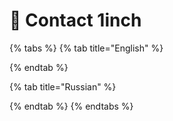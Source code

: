 # 🤏 Contact 1inch

{% tabs %}
{% tab title="English" %}

{% endtab %}

{% tab title="Russian" %}

{% endtab %}
{% endtabs %}
